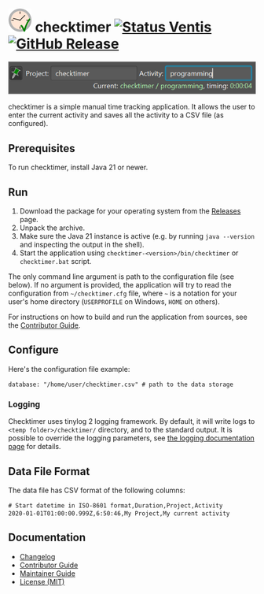 ![Project icon][icons.checktimer] checktimer [![Status Ventis][badge.status-ventis]][andivionian-status-classifier] [![GitHub Release][badge.release]][releases]
==========

![checktimer screenshot][screenshot]

checktimer is a simple manual time tracking application. It allows the user to enter the current activity and saves all the activity to a CSV file (as configured).

Prerequisites
-------------
To run checktimer, install Java 21 or newer.

Run
---
1. Download the package for your operating system from the [Releases][releases] page.
2. Unpack the archive.
3. Make sure the Java 21 instance is active (e.g. by running `java --version` and inspecting the output in the shell).
4. Start the application using `checktimer-<version>/bin/checktimer` or `checktimer.bat` script.

The only command line argument is path to the configuration file (see below). If no argument is provided, the application will try to read the configuration from `~/checktimer.cfg` file, where `~` is a notation for your user's home directory (`USERPROFILE` on Windows, `HOME` on others).

For instructions on how to build and run the application from sources, see the [Contributor Guide][docs.contributing].

Configure
---------
Here's the configuration file example:
```
database: "/home/user/checktimer.csv" # path to the data storage
```

### Logging
Checktimer uses tinylog 2 logging framework. By default, it will write logs to `<temp folder>/checktimer/` directory, and to the standard output. It is possible to override the logging parameters, see [the logging documentation page][docs.tinylog] for details.

Data File Format
----------------
The data file has CSV format of the following columns:
```csv
# Start datetime in ISO-8601 format,Duration,Project,Activity
2020-01-01T01:00:00.999Z,6:50:46,My Project,My current activity
```

Documentation
-------------
- [Changelog][docs.changelog]
- [Contributor Guide][docs.contributing]
- [Maintainer Guide][docs.maintainer-guide]
- [License (MIT)][docs.license]

[andivionian-status-classifier]: https://github.com/ForNeVeR/andivionian-status-classifier#status-ventis-
[badge.release]: https://img.shields.io/github/v/release/ForNeVeR/checktimer
[badge.status-ventis]: https://img.shields.io/badge/status-ventis-yellow.svg
[docs.changelog]: CHANGELOG.md
[docs.contributing]: CONTRIBUTING.md
[docs.license]: LICENSE.md
[docs.maintainer-guide]: MAINTAINERSHIP.md
[docs.tinylog]: https://tinylog.org/v2/configuration/
[icons.checktimer]: src/main/resources/icons/checktimer.svg
[releases]: https://github.com/ForNeVeR/checktimer/releases
[screenshot]: docs/screenshot.png
